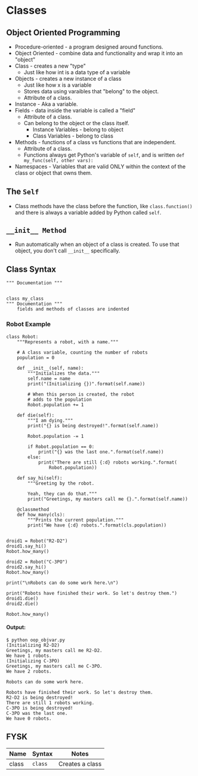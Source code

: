 # Classes

## Object Oriented Programming
- Procedure-oriented - a program designed around functions.  
- Object Oriented - combine data and functionality and wrap it into an "object"
- Class - creates a new "type"
    - Just like how int is a data type of a variable
- Objects - creates a new instance of a class
    - Just like how x is a variable
    - Stores data using varaibles that "belong" to the object.
    - Attribute of a class.
- Instance - Aka a variable.
- Fields - data inside the variable is called a "field"
    - Attribute of a class.
    - Can belong to the object or the class itself.
        - Instance Variables - belong to object
        - Class Variables - belong to class
- Methods - functions of a class vs functions that are independent.
    - Attribute of a class.
    - Functions always get Python's variable of `self`, and is written `def my_func(self, other vars):`
- Namespaces - Variables that are valid ONLY within the context of the class or object that owns them.

## The `Self`
- Class methods have the class before the function, like `class.function()` and there is always a variable added by Python called `self`.

## `__init__ Method`
- Run automatically when an object of a class is created.  To use that object, you don't call `__init__` specifically.

## Class Syntax
```
""" Documentation """


class my_class
""" Documentation """
    fields and methods of classes are indented
```
### Robot Example
```
class Robot:
    """Represents a robot, with a name."""

    # A class variable, counting the number of robots
    population = 0

    def __init__(self, name):
        """Initializes the data."""
        self.name = name
        print("(Initializing {})".format(self.name))

        # When this person is created, the robot
        # adds to the population
        Robot.population += 1

    def die(self):
        """I am dying."""
        print("{} is being destroyed!".format(self.name))

        Robot.population -= 1

        if Robot.population == 0:
            print("{} was the last one.".format(self.name))
        else:
            print("There are still {:d} robots working.".format(
                Robot.population))

    def say_hi(self):
        """Greeting by the robot.

        Yeah, they can do that."""
        print("Greetings, my masters call me {}.".format(self.name))

    @classmethod
    def how_many(cls):
        """Prints the current population."""
        print("We have {:d} robots.".format(cls.population))


droid1 = Robot("R2-D2")
droid1.say_hi()
Robot.how_many()

droid2 = Robot("C-3PO")
droid2.say_hi()
Robot.how_many()

print("\nRobots can do some work here.\n")

print("Robots have finished their work. So let's destroy them.")
droid1.die()
droid2.die()

Robot.how_many()
```
#### Output:
```
$ python oop_objvar.py
(Initializing R2-D2)
Greetings, my masters call me R2-D2.
We have 1 robots.
(Initializing C-3PO)
Greetings, my masters call me C-3PO.
We have 2 robots.

Robots can do some work here.

Robots have finished their work. So let's destroy them.
R2-D2 is being destroyed!
There are still 1 robots working.
C-3PO is being destroyed!
C-3PO was the last one.
We have 0 robots.
```

## FYSK

Name | Syntax | Notes
---|---|---
class | `class` | Creates a class

